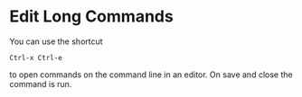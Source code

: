# Edit Long Commands

You can use the shortcut

```
Ctrl-x Ctrl-e
```

to open commands on the command line in an editor.
On save and close the command is run.
